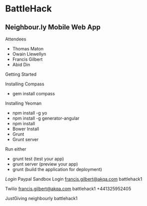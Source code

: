 BattleHack
==========

Neighbour.ly Mobile Web App
---------------------------

Attendees
- Thomas Maton
- Owain Llewellyn
- Francis Gilbert
- Abid Din

Getting Started

Installing Compass
- gem install compass

Installing Yeoman
- npm install -g yo
- npm install -g generator-angular
- npm install
- Bower Install
- Grunt
- Grunt server

Run either
- grunt test (test your app)
- grunt server (preview your app)
- grunt (build the application for deployment)

*Login*
Paypal Sandbox Login
francis.gilbert@akqa.com
battlehack1

Twilio
francis.gilbert@akqa.com
battlehack1
+441325952405

JustGiving
neighbourly
battlehack1
